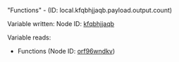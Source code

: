 "Functions" - (ID: local.kfqbhjjaqb.payload.output.count)

Variable written:
Node ID: [kfqbhjjaqb](../nodes/kfqbhjjaqb.md)

Variable reads:
* Functions (Node ID: [orf96wndkv](../nodes/orf96wndkv.md))
